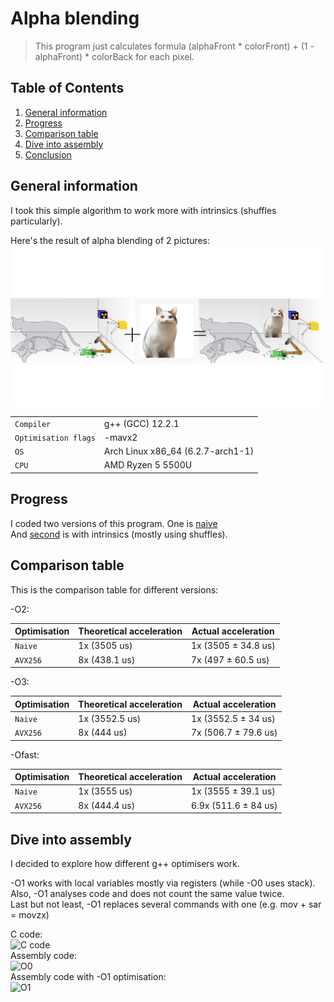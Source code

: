 # Alpha blending
> This program just calculates formula (alphaFront * colorFront) + (1 - alphaFront) * colorBack for each pixel.

## Table of Contents
1. [General information](#general)
2. [Progress](#progress)
3. [Comparison table](#compare)
4. [Dive into assembly](#assemble)
5. [Conclusion](#conclusion)

## General information <a name="general"></a>

I took this simple algorithm to work more with intrinsics (shuffles particularly).

Here's the result of alpha blending of 2 pictures: \
![Alpha Blending](https://github.com/ThreadJava800/AlphaBlending/blob/main/readmepics/result.png)

|  |  |
| --- | --- |
| `Compiler` | g++ (GCC) 12.2.1 |
| `Optimisation flags` | -mavx2
| `OS` | Arch Linux x86_64 (6.2.7-arch1-1)|
| `CPU` | AMD Ryzen 5 5500U

## Progress <a name="progress"></a>

I coded two versions of this program. One is [naive](https://github.com/ThreadJava800/AlphaBlending/blob/main/naive.cpp)\
And [second](https://github.com/ThreadJava800/AlphaBlending/blob/main/optim1.cpp) is with intrinsics (mostly using shuffles).

## Comparison table <a name="compare"></a>

This is the comparison table for different versions:

-O2:

| Optimisation | Theoretical acceleration | Actual acceleration |
| --- | --- | --- |
| `Naive` | 1x (3505 us) | 1x (3505 ± 34.8 us) |
| `AVX256` | 8x (438.1 us) | 7x (497 ± 60.5 us) |

-O3:

| Optimisation | Theoretical acceleration | Actual acceleration |
| --- | --- | --- |
| `Naive` | 1x (3552.5 us) | 1x (3552.5 ± 34 us) |
| `AVX256` | 8x (444 us) | 7x (506.7 ± 79.6 us) |

-Ofast:

| Optimisation | Theoretical acceleration | Actual acceleration |
| --- | --- | --- |
| `Naive` | 1x (3555 us) | 1x (3555 ± 39.1 us) |
| `AVX256` | 8x (444.4 us) | 6.9x (511.6 ± 84 us) |

## Dive into assembly <a name="assemble"></a>
I decided to explore how different g++ optimisers work.

-O1 works with local variables mostly via registers (while -O0 uses stack).\
 Also, -O1 analyses code and does not count the same value twice.\
 Last but not least, -O1 replaces several commands with one (e.g. mov + sar = movzx)

C code:\
![C code](https://github.com/ThreadJava800/AlphaBlending/blob/master/testpics/c_code.png)\
Assembly code:\
![O0](https://github.com/ThreadJava800/AlphaBlending/blob/master/testpics/o0.png)\
Assembly code with -O1 optimisation:\
![O1](https://github.com/ThreadJava800/AlphaBlending/blob/master/testpics/o1.png)


